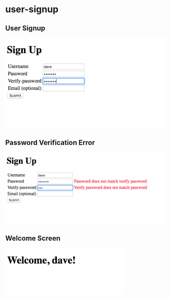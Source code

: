 # user-signup


## User Signup
![UserSignup](UserSignup2.png "User Signup")

## Password Verification Error
![VerifyPasswordError](VerifyPasswordError.png "Verify Password Error")

## Welcome Screen
![WelcomeScreen](WelcomeScreen.png "Welcome Screen")
